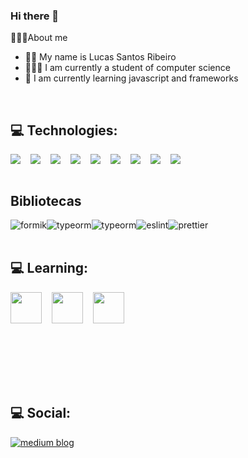 ### Hi there 👋
👨🏻‍💻About me
 - 🧑🏻 My name is Lucas Santos Ribeiro
 - 👨🏻‍🎓  I am currently a student of computer science
 - 🌱 I am currently learning javascript and frameworks
 
<br/>

## 💻 Technologies:
<div style="display:flex;flex-direction:row">
 <img  src="https://img.shields.io/badge/JavaScript-323330?style=for-the-badge&logo=javascript&logoColor=F7DF1E" />
 <img style="margin-left:16px" src="https://img.shields.io/badge/TypeScript-007ACC?style=for-the-badge&logo=typescript&logoColor=white" />
 <img style="margin-left:16px" src="https://img.shields.io/badge/React-20232A?style=for-the-badge&logo=react&logoColor=61DAFB" />
 <img style="margin-left:16px" src="https://img.shields.io/badge/React_Native-20232A?style=for-the-badge&logo=react&logoColor=61DAFB" />
 <img style="margin-left:16px" src="https://img.shields.io/badge/Node.js-43853D?style=for-the-badge&logo=node.js&logoColor=white" />
 <img style="margin-left:16px"  src="https://img.shields.io/badge/Express.js-404D59?style=for-the-badge" />
 <img style="margin-left:16px" src="https://img.shields.io/badge/Redux-593D88?style=for-the-badge&logo=redux&logoColor=white" />
 <img style="margin-left:16px" src="https://img.shields.io/badge/Netlify-00C7B7?style=for-the-badge&logo=netlify&logoColor=white" />
 <img style="margin-left:16px;margin-right:16px" src="https://img.shields.io/badge/MongoDB-4EA94B?style=for-the-badge&logo=mongodb&logoColor=white" />
 </div>
<br/>

## Bibliotecas
<div style="display:flex;flex-direction:row">
 <img src="https://img.shields.io/badge/Formik-0d47a1?style=for-the-badge&logo=formik&logoColor=white" alt="formik"/>
 <img src="https://img.shields.io/badge/TypeOrm-E83524?style=for-the-badge&logo=typeorm&logoColor=white" alt="typeorm"/>
 <img src="https://img.shields.io/badge/Prisma-1a202c?style=for-the-badge&logo=typeorm&logoColor=white" alt="typeorm"/>
 <img src="https://img.shields.io/badge/eslint-3A33D1?style=for-the-badge&logo=eslint&logoColor=white" alt="eslint"/>
 <img src="https://img.shields.io/badge/prettier-1A2C34?style=for-the-badge&logo=prettier&logoColor=F7BA3E" alt="prettier"/>
 </div>
<br/>

## 💻 Learning:
<div style="display:flex;flex-direction:row;margin-top:16px;margin-bottom:32">
 <img style="width:50px;height:50px;" src="https://cdn.jsdelivr.net/gh/devicons/devicon/icons/nestjs/nestjs-plain.svg" />
 <img style="width:50px;height:50px;margin-left:16px" src="https://cdn.jsdelivr.net/gh/devicons/devicon/icons/nextjs/nextjs-original.svg"/>
 <img style="width:50px;height:50px;margin-left:16px" src="https://cdn.jsdelivr.net/gh/devicons/devicon/icons/react/react-original.svg" />
 </div>
<br/>
<br/>

<br/>
  <img src="https://www.codewars.com/users/lucasnetwork/badges/small" alt "codewars status"/>
 <br/>
</div>
 <br/>

## 💻 Social:
 <a href="https://lucassr.medium.com/">
  <img src="https://img.shields.io/badge/Medium-12100E?style=for-the-badge&logo=medium&logoColor=white" alt="medium blog"/>
 </a>

<!--
**lucasnetwork/lucasnetwork** is a ✨ _special_ ✨ repository because its `README.md` (this file) appears on your GitHub profile.

Here are some ideas to get you started:

- 🔭 I’m currently working on ...
- 🌱 I’m currently learning ...
- 👯 I’m looking to collaborate on ...
- 🤔 I’m looking for help with ...
- 💬 Ask me about ...
- 📫 How to reach me: ...
- 😄 Pronouns: ...
- ⚡ Fun fact: ...
-->

